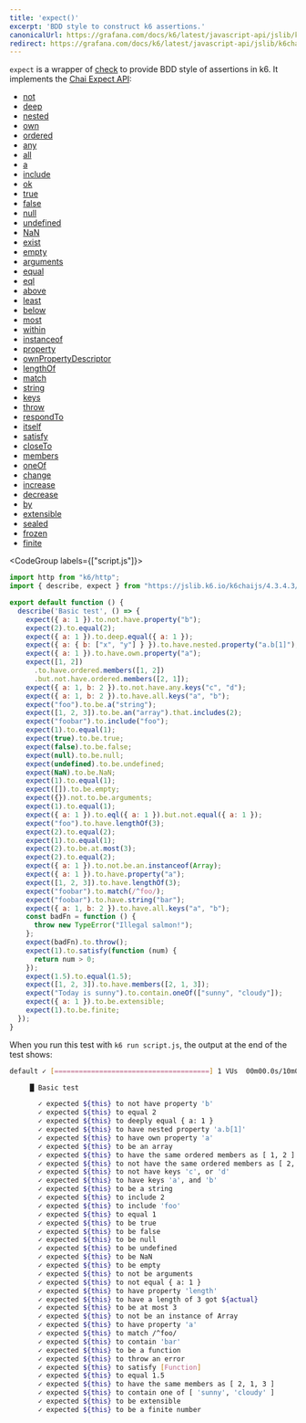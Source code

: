 ```yaml
---
title: 'expect()'
excerpt: 'BDD style to construct k6 assertions.'
canonicalUrl: https://grafana.com/docs/k6/latest/javascript-api/jslib/k6chaijs/expect/
redirect: https://grafana.com/docs/k6/latest/javascript-api/jslib/k6chaijs/expect/
---
```


`expect` is a wrapper of [check](/javascript-api/k6/check/) to provide BDD style of assertions in k6. It implements the [Chai Expect API](https://www.chaijs.com/api/bdd/):

<Glossary>

- [not](https://www.chaijs.com/api/bdd/#method_not)
- [deep](https://www.chaijs.com/api/bdd/#method_deep)
- [nested](https://www.chaijs.com/api/bdd/#method_nested)
- [own](https://www.chaijs.com/api/bdd/#method_own)
- [ordered](https://www.chaijs.com/api/bdd/#method_ordered)
- [any](https://www.chaijs.com/api/bdd/#method_any)
- [all](https://www.chaijs.com/api/bdd/#method_all)
- [a](https://www.chaijs.com/api/bdd/#method_a)
- [include](https://www.chaijs.com/api/bdd/#method_include)
- [ok](https://www.chaijs.com/api/bdd/#method_ok)
- [true](https://www.chaijs.com/api/bdd/#method_true)
- [false](https://www.chaijs.com/api/bdd/#method_false)
- [null](https://www.chaijs.com/api/bdd/#method_null)
- [undefined](https://www.chaijs.com/api/bdd/#method_undefined)
- [NaN](https://www.chaijs.com/api/bdd/#method_nan)
- [exist](https://www.chaijs.com/api/bdd/#method_exist)
- [empty](https://www.chaijs.com/api/bdd/#method_empty)
- [arguments](https://www.chaijs.com/api/bdd/#method_arguments)
- [equal](https://www.chaijs.com/api/bdd/#method_equal)
- [eql](https://www.chaijs.com/api/bdd/#method_eql)
- [above](https://www.chaijs.com/api/bdd/#method_above)
- [least](https://www.chaijs.com/api/bdd/#method_least)
- [below](https://www.chaijs.com/api/bdd/#method_below)
- [most](https://www.chaijs.com/api/bdd/#method_most)
- [within](https://www.chaijs.com/api/bdd/#method_within)
- [instanceof](https://www.chaijs.com/api/bdd/#method_instanceof)
- [property](https://www.chaijs.com/api/bdd/#method_property)
- [ownPropertyDescriptor](https://www.chaijs.com/api/bdd/#method_ownpropertydescriptor)
- [lengthOf](https://www.chaijs.com/api/bdd/#method_lengthOf)
- [match](https://www.chaijs.com/api/bdd/#method_match)
- [string](https://www.chaijs.com/api/bdd/#method_string)
- [keys](https://www.chaijs.com/api/bdd/#method_keys)
- [throw](https://www.chaijs.com/api/bdd/#method_throw)
- [respondTo](https://www.chaijs.com/api/bdd/#method_respondto)
- [itself](https://www.chaijs.com/api/bdd/#method_itself)
- [satisfy](https://www.chaijs.com/api/bdd/#method_satisfy)
- [closeTo](https://www.chaijs.com/api/bdd/#method_closeto)
- [members](https://www.chaijs.com/api/bdd/#method_members)
- [oneOf](https://www.chaijs.com/api/bdd/#method_oneOf)
- [change](https://www.chaijs.com/api/bdd/#method_change)
- [increase](https://www.chaijs.com/api/bdd/#method_increase)
- [decrease](https://www.chaijs.com/api/bdd/#method_decrease)
- [by](https://www.chaijs.com/api/bdd/#method_by)
- [extensible](https://www.chaijs.com/api/bdd/#method_extensible)
- [sealed](https://www.chaijs.com/api/bdd/#method_sealed)
- [frozen](https://www.chaijs.com/api/bdd/#method_frozen)
- [finite](https://www.chaijs.com/api/bdd/#method_finite)

</Glossary>

<CodeGroup labels={["script.js"]}>

<!-- eslint-skip -->
```javascript
import http from "k6/http";
import { describe, expect } from "https://jslib.k6.io/k6chaijs/4.3.4.3/index.js";

export default function () {
  describe('Basic test', () => {
    expect({ a: 1 }).to.not.have.property("b");
    expect(2).to.equal(2);
    expect({ a: 1 }).to.deep.equal({ a: 1 });
    expect({ a: { b: ["x", "y"] } }).to.have.nested.property("a.b[1]");
    expect({ a: 1 }).to.have.own.property("a");
    expect([1, 2])
      .to.have.ordered.members([1, 2])
      .but.not.have.ordered.members([2, 1]);
    expect({ a: 1, b: 2 }).to.not.have.any.keys("c", "d");
    expect({ a: 1, b: 2 }).to.have.all.keys("a", "b");
    expect("foo").to.be.a("string");
    expect([1, 2, 3]).to.be.an("array").that.includes(2);
    expect("foobar").to.include("foo");
    expect(1).to.equal(1);
    expect(true).to.be.true;
    expect(false).to.be.false;
    expect(null).to.be.null;
    expect(undefined).to.be.undefined;
    expect(NaN).to.be.NaN;
    expect(1).to.equal(1);
    expect([]).to.be.empty;
    expect({}).not.to.be.arguments;
    expect(1).to.equal(1);
    expect({ a: 1 }).to.eql({ a: 1 }).but.not.equal({ a: 1 });
    expect("foo").to.have.lengthOf(3);
    expect(2).to.equal(2);
    expect(1).to.equal(1);
    expect(2).to.be.at.most(3);
    expect(2).to.equal(2);
    expect({ a: 1 }).to.not.be.an.instanceof(Array);
    expect({ a: 1 }).to.have.property("a");
    expect([1, 2, 3]).to.have.lengthOf(3);
    expect("foobar").to.match(/^foo/);
    expect("foobar").to.have.string("bar");
    expect({ a: 1, b: 2 }).to.have.all.keys("a", "b");
    const badFn = function () {
      throw new TypeError("Illegal salmon!");
    };
    expect(badFn).to.throw();
    expect(1).to.satisfy(function (num) {
      return num > 0;
    });
    expect(1.5).to.equal(1.5);
    expect([1, 2, 3]).to.have.members([2, 1, 3]);
    expect("Today is sunny").to.contain.oneOf(["sunny", "cloudy"]);
    expect({ a: 1 }).to.be.extensible;
    expect(1).to.be.finite;
  });
}

```

</CodeGroup>

When you run this test with `k6 run script.js`, the output at the end of the test shows:

```bash
default ✓ [======================================] 1 VUs  00m00.0s/10m0s  1/1 iters, 1 per VU

     █ Basic test

       ✓ expected ${this} to not have property 'b'
       ✓ expected ${this} to equal 2
       ✓ expected ${this} to deeply equal { a: 1 }
       ✓ expected ${this} to have nested property 'a.b[1]'
       ✓ expected ${this} to have own property 'a'
       ✓ expected ${this} to be an array
       ✓ expected ${this} to have the same ordered members as [ 1, 2 ]
       ✓ expected ${this} to not have the same ordered members as [ 2, 1 ]
       ✓ expected ${this} to not have keys 'c', or 'd'
       ✓ expected ${this} to have keys 'a', and 'b'
       ✓ expected ${this} to be a string
       ✓ expected ${this} to include 2
       ✓ expected ${this} to include 'foo'
       ✓ expected ${this} to equal 1
       ✓ expected ${this} to be true
       ✓ expected ${this} to be false
       ✓ expected ${this} to be null
       ✓ expected ${this} to be undefined
       ✓ expected ${this} to be NaN
       ✓ expected ${this} to be empty
       ✓ expected ${this} to not be arguments
       ✓ expected ${this} to not equal { a: 1 }
       ✓ expected ${this} to have property 'length'
       ✓ expected ${this} to have a length of 3 got ${actual}
       ✓ expected ${this} to be at most 3
       ✓ expected ${this} to not be an instance of Array
       ✓ expected ${this} to have property 'a'
       ✓ expected ${this} to match /^foo/
       ✓ expected ${this} to contain 'bar'
       ✓ expected ${this} to be a function
       ✓ expected ${this} to throw an error
       ✓ expected ${this} to satisfy [Function]
       ✓ expected ${this} to equal 1.5
       ✓ expected ${this} to have the same members as [ 2, 1, 3 ]
       ✓ expected ${this} to contain one of [ 'sunny', 'cloudy' ]
       ✓ expected ${this} to be extensible
       ✓ expected ${this} to be a finite number
```
